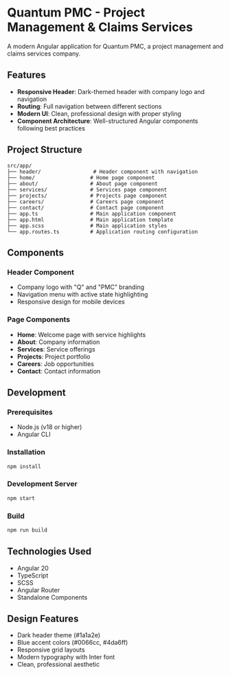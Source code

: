 # Quantum PMC - Project Management & Claims Services

A modern Angular application for Quantum PMC, a project management and claims services company.

## Features

- **Responsive Header**: Dark-themed header with company logo and navigation
- **Routing**: Full navigation between different sections
- **Modern UI**: Clean, professional design with proper styling
- **Component Architecture**: Well-structured Angular components following best practices

## Project Structure

```
src/app/
├── header/                 # Header component with navigation
├── home/                  # Home page component
├── about/                 # About page component
├── services/              # Services page component
├── projects/              # Projects page component
├── careers/               # Careers page component
├── contact/               # Contact page component
├── app.ts                 # Main application component
├── app.html               # Main application template
├── app.scss               # Main application styles
└── app.routes.ts          # Application routing configuration
```

## Components

### Header Component

- Company logo with "Q" and "PMC" branding
- Navigation menu with active state highlighting
- Responsive design for mobile devices

### Page Components

- **Home**: Welcome page with service highlights
- **About**: Company information
- **Services**: Service offerings
- **Projects**: Project portfolio
- **Careers**: Job opportunities
- **Contact**: Contact information

## Development

### Prerequisites

- Node.js (v18 or higher)
- Angular CLI

### Installation

```bash
npm install
```

### Development Server

```bash
npm start
```

### Build

```bash
npm run build
```

## Technologies Used

- Angular 20
- TypeScript
- SCSS
- Angular Router
- Standalone Components

## Design Features

- Dark header theme (#1a1a2e)
- Blue accent colors (#0066cc, #4da6ff)
- Responsive grid layouts
- Modern typography with Inter font
- Clean, professional aesthetic
